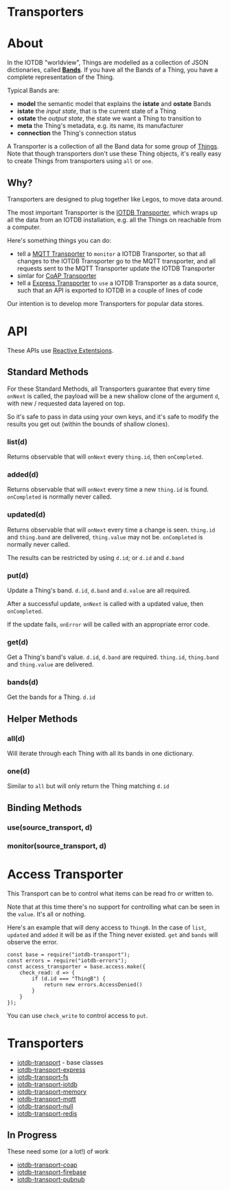 # Transporters

# About

In the IOTDB "worldview", Things are modelled as a collection of JSON dictionaries, called **[Bands](bands.md)**.
If you have all the Bands of a Thing, you have a complete representation of the Thing.

Typical Bands are:

* **model** the semantic model that explains the **istate** and **ostate** Bands
* **istate** the *input state*, that is the current state of a Thing
* **ostate** the *output state*, the state we want a Thing to transition to
* **meta** the Thing&apos;s metadata, e.g. its name, its manufacturer
* **connection** the Thing&apos;s connection status

A Transporter is a collection of all the Band data for some group of [Things](thing.md).
Note that though transporters don&apos;t use these Thing objects, it&apos;s really
easy to create Things from transporters using `all` or `one`.

## Why?

Transporters are designed to plug together like Legos, to move data around. 

The most important Transporter is the [IOTDB Transporter](https://github.com/dpjanes/iotdb-transport-iotdb),
which wraps up all the data from an IOTDB installation, e.g. all the Things
on reachable from a computer.

Here&apos;s something things you can do:

* tell a [MQTT Transporter](https://github.com/dpjanes/iotdb-transport-mqtt) to `monitor` a IOTDB Transporter, so that all changes to
  the IOTDB Transporter go to the MQTT transporter, and all requests
  sent to the MQTT Transporter update the IOTDB Transporter
* simlar for [CoAP Transporter](https://github.com/dpjanes/iotdb-transport-coap)
* tell a [Express Transporter](https://github.com/dpjanes/iotdb-transport-express) to `use` a IOTDB Transporter as a data source,
  such that an API is exported to IOTDB in a couple of lines of code

Our intention is to develop more Transporters for popular data stores.

# API

These APIs use [Reactive Extentsions](https://github.com/Reactive-Extensions/RxJS).

## Standard Methods

For these Standard Methods, all Transporters guarantee that every
time `onNext` is called, the payload will be a new shallow clone
of the argument `d`, with new / requested data layered on top.

So it&apos;s safe to pass in data using your own keys, and it&apos;s safe to
modify the results you get out (within the bounds of shallow clones).

### list(d)

Returns observable that will `onNext` every `thing.id`, then `onCompleted`.

### added(d)

Returns observable that will `onNext` every time a new `thing.id` is found.
`onCompleted` is normally never called.

### updated(d)

Returns observable that will `onNext` every time a change is seen.
`thing.id` and `thing.band` are delivered, `thing.value` may not be.
`onCompleted` is normally never called.

The results can be restricted by using `d.id`; or `d.id` and `d.band`

### put(d)

Update a Thing&apos;s band. `d.id`, `d.band` and `d.value` are all required.

After a successful update, `onNext` is called with a updated value, then `onCompleted`.

If the update fails, `onError` will be called with an appropriate error code.

### get(d)

Get a Thing&apos;s band&apos;s value. `d.id`, `d.band` are required.
`thing.id`, `thing.band` and `thing.value` are delivered.

### bands(d)

Get the bands for a Thing. `d.id`

## Helper Methods

### all(d)

Will iterate through each Thing with all its bands in one dictionary.

### one(d)

Similar to `all` but will only return the Thing matching `d.id`

## Binding Methods

### use(source\_transport, d)
### monitor(source\_transport, d)

# Access Transporter

This Transport can be to control what items can be read fro
or written to. 

Note that at this time there&apos;s no support for controlling
what can be seen in the `value`. It&apos;s all or nothing.

Here&apos;s an example that will deny access to `ThingB`.
In the case of `list`, `updated` and `added` it will
be as if the Thing never existed. `get` and `bands`
will observe the error.

    const base = require("iotdb-transport");
    const errors = require("iotdb-errors");
    const access_transporter = base.access.make({
        check_read: d => {
            if (d.id === "ThingB") {
                return new errors.AccessDenied()
            }
        }
    });

You can use `check_write` to control access to `put`.

# Transporters

* [iotdb-transport](https://github.com/dpjanes/iotdb-transport) - base classes
* [iotdb-transport-express](https://github.com/dpjanes/iotdb-transport-express)
* [iotdb-transport-fs](https://github.com/dpjanes/iotdb-transport-fs)
* [iotdb-transport-iotdb](https://github.com/dpjanes/iotdb-transport-iotdb)
* [iotdb-transport-memory](https://github.com/dpjanes/iotdb-transport-memory)
* [iotdb-transport-mqtt](https://github.com/dpjanes/iotdb-transport-mqtt)
* [iotdb-transport-null](https://github.com/dpjanes/iotdb-transport-null)
* [iotdb-transport-redis](https://github.com/dpjanes/iotdb-transport-redis)

## In Progress

These need some (or a lot!) of work

* [iotdb-transport-coap](https://github.com/dpjanes/iotdb-transport-coap)
* [iotdb-transport-firebase](https://github.com/dpjanes/iotdb-transport-firebase)
* [iotdb-transport-pubnub](https://github.com/dpjanes/iotdb-transport-pubnub)
